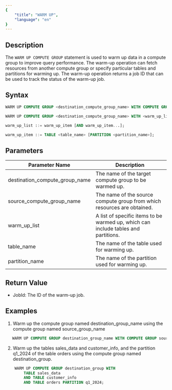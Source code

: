 ```yaml
---
{
    "title": "WARM UP",
    "language": "en"
}
---
```


<!--
Licensed to the Apache Software Foundation (ASF) under one
or more contributor license agreements.  See the NOTICE file
distributed with this work for additional information
regarding copyright ownership.  The ASF licenses this file
to you under the Apache License, Version 2.0 (the
"License"); you may not use this file except in compliance
with the License.  You may obtain a copy of the License at

  http://www.apache.org/licenses/LICENSE-2.0

Unless required by applicable law or agreed to in writing,
software distributed under the License is distributed on an
"AS IS" BASIS, WITHOUT WARRANTIES OR CONDITIONS OF ANY
KIND, either express or implied.  See the License for the
specific language governing permissions and limitations
under the License.
-->

## Description

The `WARM UP COMPUTE GROUP` statement is used to warm up data in a compute group to improve query performance. The warm-up operation can fetch resources from another compute group or specify particular tables and partitions for warming up. The warm-up operation returns a job ID that can be used to track the status of the warm-up job.


## Syntax

```sql
WARM UP COMPUTE GROUP <destination_compute_group_name> WITH COMPUTE GROUP <source_compute_group_name> FORCE;
```
```sql
WARM UP COMPUTE GROUP <destination_compute_group_name> WITH <warm_up_list>;
```
```sql
warm_up_list ::= warm_up_item [AND warm_up_item...];
```
```sql
warm_up_item ::= TABLE <table_name> [PARTITION <partition_name>];

```
## Parameters

| Parameter Name                  | Description                                                         |
|---------------------------|--------------------------------------------------------------|
| destination_compute_group_name | The name of the target compute group to be warmed up.                                   |
| source_compute_group_name  | The name of the source compute group from which resources are obtained.                                 |
| warm_up_list              | A list of specific items to be warmed up, which can include tables and partitions.                   |
| table_name                | The name of the table used for warming up.                                         |
| partition_name            | The name of the partition used for warming up.                                       |

## Return Value

* JobId:  The ID of the warm-up job.

## Examples

1. Warm up the compute group named destination_group_name using the compute group named source_group_name

```sql
   WARM UP COMPUTE GROUP destination_group_name WITH COMPUTE GROUP source_group_name;
```

2. Warm up the tables sales_data and customer_info, and the partition q1_2024 of the table orders using the compute group named destination_group.

```sql
    WARM UP COMPUTE GROUP destination_group WITH 
        TABLE sales_data 
        AND TABLE customer_info 
        AND TABLE orders PARTITION q1_2024;

```